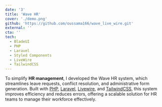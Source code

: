 ```yaml
---
date: '3'
title: 'Wave HR'
cover: './demo.png'
github: 'https://github.com/oussama166/wave_live_wire.git'
external: ''
cta: ''
tech:
  - BladeUI
  - PHP
  - Laravel
  - Styled Components
  - LiveWire
  - TailwindCSS
---
```


To simplify **HR management**, I developed the Wave HR system, which streamlines leave requests, conflict resolution, and administrative form generation. Built with [PHP](https://www.php.net/), [Laravel](https://laravel.com), [Livewire](https://laravel-livewire.com/), and [TailwindCSS](https://tailwindcss.com/), this system improves efficiency and reduces errors, offering a scalable solution for HR teams to manage their workforce effectively.
